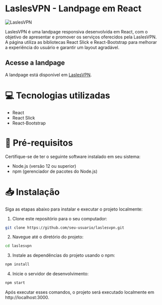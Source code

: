 # LaslesVPN - Landpage em React

![LaslesVPN](https://github.com/juniorpgm34/LaslesVPN/assets/82614340/e08dea2a-4779-4762-b3a0-1f8882800a8e)

LaslesVPN é uma landpage responsiva desenvolvida em React, com o objetivo de apresentar e promover os serviços oferecidos pela LaslesVPN. A página utiliza as bibliotecas React Slick e React-Bootstrap para melhorar a experiência do usuário e garantir um layout agradável.

## Acesse a landpage

A landpage está disponível em [LaslesVPN](https://juniorpgm34.github.io/LaslesVPN/).

# :computer: Tecnologias utilizadas

- React
- React Slick
- React-Bootstrap

# :pushpin: Pré-requisitos

Certifique-se de ter o seguinte software instalado em seu sistema:

- Node.js (versão 12 ou superior)
- npm (gerenciador de pacotes do Node.js)

# :inbox_tray: Instalação

Siga as etapas abaixo para instalar e executar o projeto localmente:

1. Clone este repositório para o seu computador:

```bash
git clone https://github.com/seu-usuario/laslesvpn.git
```

2. Navegue até o diretório do projeto:

```bash
cd laslesvpn
```

3. Instale as dependências do projeto usando o npm:

```bash
npm install
```

4. Inicie o servidor de desenvolvimento:

```bash
npm start
```

Após executar esses comandos, o projeto será executado localmente em http://localhost:3000.


